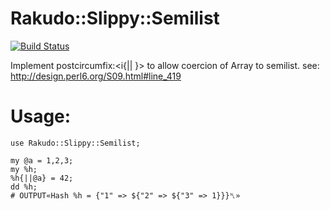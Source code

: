 # Rakudo::Slippy::Semilist
[![Build Status](https://travis-ci.org/gfldex/perl6-rakudo-slippy-semilist.svg?branch=master)](https://travis-ci.org/gfldex/perl6-rakudo-slippy-semilist)

Implement postcircumfix:<i{|| }> to allow coercion of Array to semilist.
see: http://design.perl6.org/S09.html#line_419

# Usage:

```
use Rakudo::Slippy::Semilist;

my @a = 1,2,3;
my %h;
%h{||@a} = 42;
dd %h;
# OUTPUT«Hash %h = {"1" => ${"2" => ${"3" => 1}}}␤»
```
